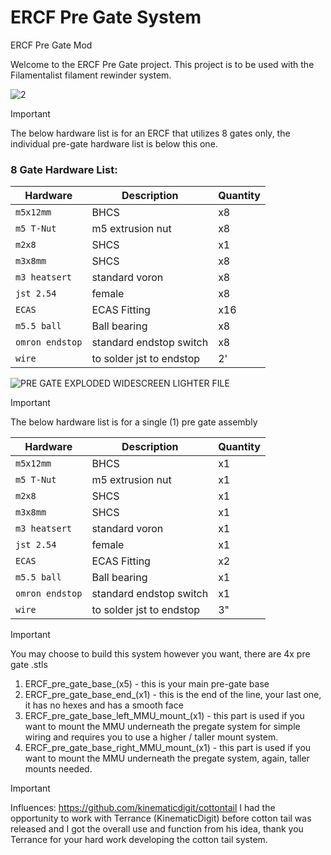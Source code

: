 # ERCF Pre Gate System
ERCF Pre Gate Mod

Welcome to the ERCF Pre Gate project. This project is to be used with the Filamentalist filament rewinder system.


![2](https://github.com/user-attachments/assets/98ea14fe-5f6f-4e93-a700-d7fa16409762)


>[!IMPORTANT]
> The below hardware list is for an ERCF that utilizes 8 gates only, the individual pre-gate hardware list is below this one.

### 8 Gate Hardware List:

| Hardware | Description | Quantity |
| --- | --- | --- |
| `m5x12mm` | BHCS | x8 |
| `m5 T-Nut` | m5 extrusion nut | x8|
| `m2x8` | SHCS| x1 |
| `m3x8mm` | SHCS| x8|
| `m3 heatsert` | standard voron | x8|
| `jst 2.54` | female | x8|
| `ECAS` | ECAS Fitting | x16|
| `m5.5 ball` | Ball bearing | x8|
| `omron endstop` | standard endstop switch | x8|
| `wire` | to solder jst to endstop| 2'|


![PRE GATE EXPLODED WIDESCREEN LIGHTER FILE](https://github.com/user-attachments/assets/d7678b1d-9fab-4cfe-87b6-669f68bd6eab)


>[!IMPORTANT]
> The below hardware list is for a single (1) pre gate assembly

| Hardware | Description | Quantity |
| --- | --- | --- |
| `m5x12mm` | BHCS | x1 |
| `m5 T-Nut` | m5 extrusion nut | x1|
| `m2x8` | SHCS| x1 | 
| `m3x8mm` | SHCS| x1|
| `m3 heatsert` | standard voron | x1|
| `jst 2.54` | female | x1|
| `ECAS` | ECAS Fitting | x2|
| `m5.5 ball` | Ball bearing | x1|
| `omron endstop` | standard endstop switch | x1|
| `wire` | to solder jst to endstop| 3"|

>[!IMPORTANT]
>You may choose to build this system however you want, there are 4x pre gate .stls
>1. ERCF_pre_gate_base_(x5) - this is your main pre-gate base
>2. ERCF_pre_gate_base_end_(x1) - this is the end of the line, your last one, it has no hexes and has a smooth face
>3. ERCF_pre_gate_base_left_MMU_mount_(x1) - this part is used if you want to mount the MMU underneath the pregate system for simple wiring and requires you to use a higher / taller mount system.
>4. ERCF_pre_gate_base_right_MMU_mount_(x1) - this part is used if you want to mount the MMU underneath the pregate system, again, taller mounts needed.


>[!IMPORTANT]
>Influences:
>https://github.com/kinematicdigit/cottontail
>I had the opportunity to work with Terrance (KinematicDigit) before cotton tail was released and I got the overall use and function from his idea, thank you Terrance for your hard work developing the cotton tail system.

